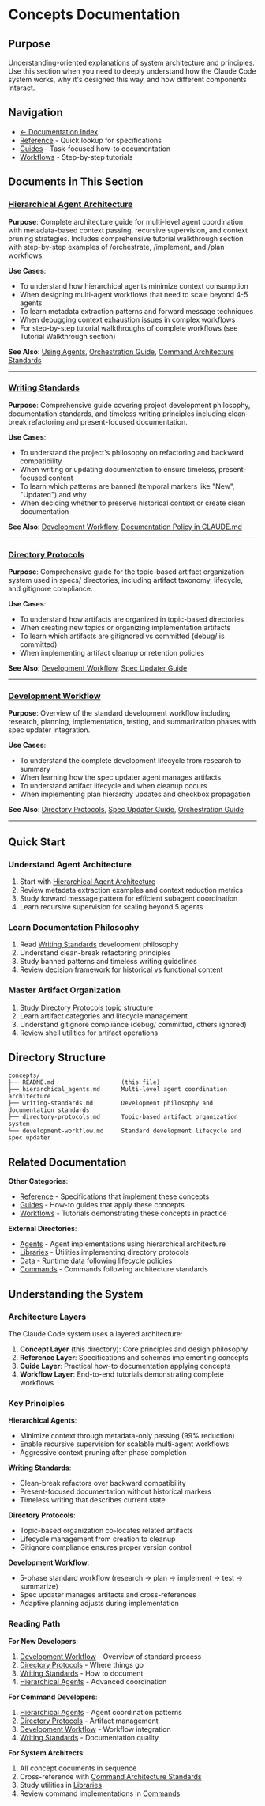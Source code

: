 # Concepts Documentation

## Purpose

Understanding-oriented explanations of system architecture and principles. Use this section when you need to deeply understand how the Claude Code system works, why it's designed this way, and how different components interact.

## Navigation

- [← Documentation Index](../README.md)
- [Reference](../reference/) - Quick lookup for specifications
- [Guides](../guides/) - Task-focused how-to documentation
- [Workflows](../workflows/) - Step-by-step tutorials

## Documents in This Section

### [Hierarchical Agent Architecture](hierarchical_agents.md)
**Purpose**: Complete architecture guide for multi-level agent coordination with metadata-based context passing, recursive supervision, and context pruning strategies. Includes comprehensive tutorial walkthrough section with step-by-step examples of /orchestrate, /implement, and /plan workflows.

**Use Cases**:
- To understand how hierarchical agents minimize context consumption
- When designing multi-agent workflows that need to scale beyond 4-5 agents
- To learn metadata extraction patterns and forward message techniques
- When debugging context exhaustion issues in complex workflows
- For step-by-step tutorial walkthroughs of complete workflows (see Tutorial Walkthrough section)

**See Also**: [Using Agents](../guides/agent-development-guide.md), [Orchestration Guide](../workflows/orchestration-guide.md), [Command Architecture Standards](../reference/command_architecture_standards.md)

---

### [Writing Standards](writing-standards.md)
**Purpose**: Comprehensive guide covering project development philosophy, documentation standards, and timeless writing principles including clean-break refactoring and present-focused documentation.

**Use Cases**:
- To understand the project's philosophy on refactoring and backward compatibility
- When writing or updating documentation to ensure timeless, present-focused content
- To learn which patterns are banned (temporal markers like "New", "Updated") and why
- When deciding whether to preserve historical context or create clean documentation

**See Also**: [Development Workflow](development-workflow.md), [Documentation Policy in CLAUDE.md](../../../CLAUDE.md#documentation_policy)

---

### [Directory Protocols](directory-protocols.md)
**Purpose**: Comprehensive guide for the topic-based artifact organization system used in specs/ directories, including artifact taxonomy, lifecycle, and gitignore compliance.

**Use Cases**:
- To understand how artifacts are organized in topic-based directories
- When creating new topics or organizing implementation artifacts
- To learn which artifacts are gitignored vs committed (debug/ is committed)
- When implementing artifact cleanup or retention policies

**See Also**: [Development Workflow](development-workflow.md), [Spec Updater Guide](../workflows/spec_updater_guide.md)

---

### [Development Workflow](development-workflow.md)
**Purpose**: Overview of the standard development workflow including research, planning, implementation, testing, and summarization phases with spec updater integration.

**Use Cases**:
- To understand the complete development lifecycle from research to summary
- When learning how the spec updater agent manages artifacts
- To understand artifact lifecycle and when cleanup occurs
- When implementing plan hierarchy updates and checkbox propagation

**See Also**: [Directory Protocols](directory-protocols.md), [Spec Updater Guide](../workflows/spec_updater_guide.md), [Orchestration Guide](../workflows/orchestration-guide.md)

---

## Quick Start

### Understand Agent Architecture
1. Start with [Hierarchical Agent Architecture](hierarchical_agents.md)
2. Review metadata extraction examples and context reduction metrics
3. Study forward message pattern for efficient subagent coordination
4. Learn recursive supervision for scaling beyond 5 agents

### Learn Documentation Philosophy
1. Read [Writing Standards](writing-standards.md) development philosophy
2. Understand clean-break refactoring principles
3. Study banned patterns and timeless writing guidelines
4. Review decision framework for historical vs functional content

### Master Artifact Organization
1. Study [Directory Protocols](directory-protocols.md) topic structure
2. Learn artifact categories and lifecycle management
3. Understand gitignore compliance (debug/ committed, others ignored)
4. Review shell utilities for artifact operations

## Directory Structure

```
concepts/
├── README.md                   (this file)
├── hierarchical_agents.md      Multi-level agent coordination architecture
├── writing-standards.md        Development philosophy and documentation standards
├── directory-protocols.md      Topic-based artifact organization system
└── development-workflow.md     Standard development lifecycle and spec updater
```

## Related Documentation

**Other Categories**:
- [Reference](../reference/) - Specifications that implement these concepts
- [Guides](../guides/) - How-to guides that apply these concepts
- [Workflows](../workflows/) - Tutorials demonstrating these concepts in practice

**External Directories**:
- [Agents](../../agents/) - Agent implementations using hierarchical architecture
- [Libraries](../../lib/) - Utilities implementing directory protocols
- [Data](../../data/) - Runtime data following lifecycle policies
- [Commands](../../commands/) - Commands following architecture standards

## Understanding the System

### Architecture Layers

The Claude Code system uses a layered architecture:

1. **Concept Layer** (this directory): Core principles and design philosophy
2. **Reference Layer**: Specifications and schemas implementing concepts
3. **Guide Layer**: Practical how-to documentation applying concepts
4. **Workflow Layer**: End-to-end tutorials demonstrating complete workflows

### Key Principles

**Hierarchical Agents**:
- Minimize context through metadata-only passing (99% reduction)
- Enable recursive supervision for scalable multi-agent workflows
- Aggressive context pruning after phase completion

**Writing Standards**:
- Clean-break refactors over backward compatibility
- Present-focused documentation without historical markers
- Timeless writing that describes current state

**Directory Protocols**:
- Topic-based organization co-locates related artifacts
- Lifecycle management from creation to cleanup
- Gitignore compliance ensures proper version control

**Development Workflow**:
- 5-phase standard workflow (research → plan → implement → test → summarize)
- Spec updater manages artifacts and cross-references
- Adaptive planning adjusts during implementation

### Reading Path

**For New Developers**:
1. [Development Workflow](development-workflow.md) - Overview of standard process
2. [Directory Protocols](directory-protocols.md) - Where things go
3. [Writing Standards](writing-standards.md) - How to document
4. [Hierarchical Agents](hierarchical_agents.md) - Advanced coordination

**For Command Developers**:
1. [Hierarchical Agents](hierarchical_agents.md) - Agent coordination patterns
2. [Directory Protocols](directory-protocols.md) - Artifact management
3. [Development Workflow](development-workflow.md) - Workflow integration
4. [Writing Standards](writing-standards.md) - Documentation quality

**For System Architects**:
1. All concept documents in sequence
2. Cross-reference with [Command Architecture Standards](../reference/command_architecture_standards.md)
3. Study utilities in [Libraries](../../lib/)
4. Review command implementations in [Commands](../../commands/)
